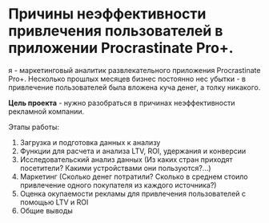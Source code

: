 # Причины неэффективности привлечения пользователей в приложении Procrastinate Pro+.

я - маркетинговый аналитик развлекательного приложения Procrastinate Pro+. 
Несколько прошлых месяцев бизнес постоянно нес убытки - в привлечение пользователей была вложена куча денег, а толку никакого.

**Цель проекта** - нужно разобраться в причинах неэффективности рекламной компании.

Этапы работы:
1. Загрузка и подготовка данных к анализу
2. Функции для расчета и анализа LTV, ROI, удержания и конверсии
3. Исследовательский анализ данных (Из каких стран приходят посетители? Какими устройствами они пользуются?...)
4. Маркетинг (Сколько денег потратили? Сколько в среднем стоило привлечение одного покупателя из каждого источника?)
5. Оценка окупаемости рекламы для привлечения пользователей с помощью LTV и ROI
6. Общие выводы
